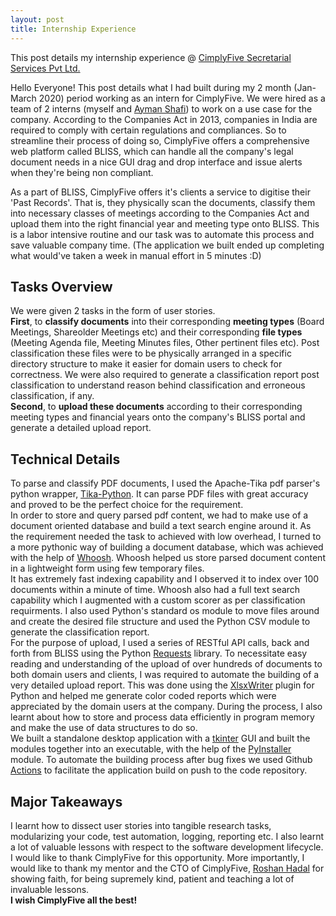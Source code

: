 ```yaml
---
layout: post
title: Internship Experience
---
```


This post details my internship experience @ [CimplyFive Secretarial Services Pvt Ltd.](https://www.cimplyfive.com/)

Hello Everyone! This post details what I had built during my 2 month (Jan-March 2020) period working as an intern for CimplyFive.
We were hired as a team of 2 interns (myself and [Ayman Shafi](https://www.linkedin.com/in/ayman-shafi-a2630b129/)) to work on a use case for the company. According to the Companies Act in 2013, companies in India are required to comply with certain regulations and compliances. So to streamline their process of doing so, CimplyFive offers a comprehensive web platform called BLISS, which can handle all the company's legal document needs in a nice GUI drag and drop interface and issue alerts when they're being non compliant.

As a part of BLISS, CimplyFive offers it's clients a service to digitise their 'Past Records'. That is, they physically scan the documents, classify them into necessary classes of meetings according to the Companies Act and upload them into the right financial year and meeting type onto BLISS. This is a labor intensive routine and our task was to automate this process and save valuable company time. (The application we built ended up completing what would've taken a week in manual effort in 5 minutes :D)

## Tasks Overview

We were given 2 tasks in the form of user stories. <br/>
<b>First</b>, to <b>classify documents</b> into their corresponding <b>meeting types</b> (Board Meetings, Shareolder Meetings etc) and their corresponding <b>file types</b> (Meeting Agenda file, Meeting Minutes files, Other pertinent files etc). Post classification these files were to be physically arranged in a specific directory structure to make it easier for domain users to check for correctness. We were also required to generate a classification report post classification to understand reason behind classification and erroneous classification, if any. <br/>
<b>Second</b>, to <b>upload these documents</b> according to their corresponding meeting types and financial years onto the company's BLISS portal and generate a detailed upload report.

## Technical Details

To parse and classify PDF documents, I used the Apache-Tika pdf parser's python wrapper, [Tika-Python](https://github.com/chrismattmann/tika-python). It can parse PDF files with great accuracy and proved to be the perfect choice for the requirement. <br/>
In order to store and query parsed pdf content, we had to make use of a document oriented database and build a text search engine around it. As the requirement needed the task to achieved with low overhead, I turned to a more pythonic way of building a document database, which was achieved with the help of [Whoosh](https://github.com/mchaput/whoosh). Whoosh helped us store parsed document content in a lightweight form using few temporary files. <br/>
It has extremely fast indexing capability and I observed it to index over 100 documents within a minute of time. Whoosh also had a full text search capability which I augmented with a custom scorer as per classification requirments. I also used Python's standard os module to move files around and create the desired file structure and used the Python CSV module to generate the classification report. <br/>
For the purpose of upload, I used a series of RESTful API calls, back and forth from BLISS using the Python [Requests](https://requests.readthedocs.io/en/master/) library. To necessitate easy reading and understanding of the upload of over hundreds of documents to both domain users and clients, I was required to automate the building of a very detailed upload report. This was done using the [XlsxWriter](https://xlsxwriter.readthedocs.io/) plugin for Python and helped me generate color coded reports which were appreciated by the domain users at the company.  During the process, I also learnt about how to store and process data efficiently in program memory and make the use of data structures to do so. <br/>
We built a standalone desktop application with a [tkinter](https://docs.python.org/3/library/tkinter.html) GUI and built the modules together into an executable, with the help of the [PyInstaller](https://www.pyinstaller.org/) module. To automate the building process after bug fixes we used Github [Actions](https://github.com/features/actions) to facilitate the application build on push to the code repository.

## Major Takeaways

I learnt how to dissect user stories into tangible research tasks, modularizing your code, test automation, logging, reporting etc. I also learnt a lot of valuable lessons with respect to the software development lifecycle. I would like to thank CimplyFive for this opportunity. More importantly, I would like to thank my mentor and the CTO of CimplyFive, [Roshan Hadal](https://www.linkedin.com/in/roshanhadal/) for showing faith, for being supremely kind, patient and teaching a lot of invaluable lessons. <br/>
<b>I wish CimplyFive all the best!</b>